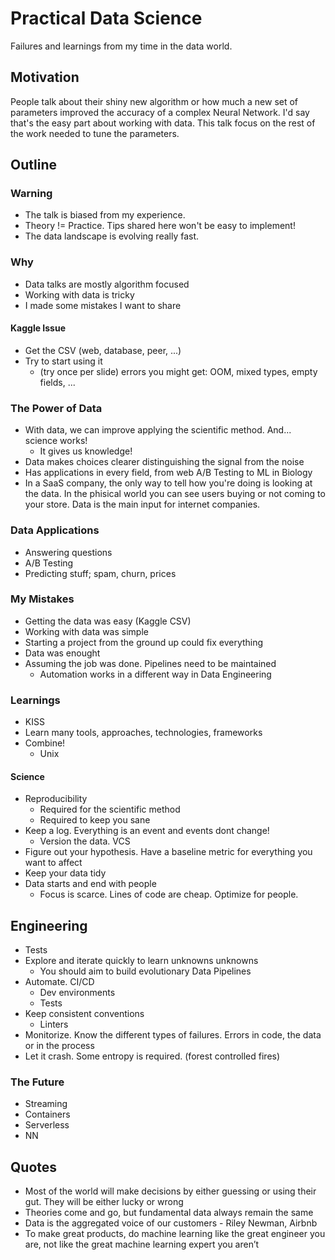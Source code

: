 # Practical Data Science

Failures and learnings from my time in the data world.

## Motivation

People talk about their shiny new algorithm or how much a new set of parameters improved the accuracy of a complex Neural Network.
I'd say that's the easy part about working with data.
This talk focus on the rest of the work needed to tune the parameters.

## Outline

### Warning

- The talk is biased from my experience.
- Theory != Practice. Tips shared here won't be easy to implement!
- The data landscape is evolving really fast.

### Why

- Data talks are mostly algorithm focused
- Working with data is tricky
- I made some mistakes I want to share

#### Kaggle Issue

- Get the CSV (web, database, peer, ...)
- Try to start using it
  - (try once per slide) errors you might get: OOM, mixed types, empty fields, ...

### The Power of Data

- With data, we can improve applying the scientific method. And... science works!
  - It gives us knowledge!
- Data makes choices clearer distinguishing the signal from the noise
- Has applications in every field, from web A/B Testing to ML in Biology
- In a SaaS company, the only way to tell how you're doing is looking at the data. In the phisical world you can see users buying or not coming to your store. Data is the main input for internet companies.

### Data Applications

- Answering questions
- A/B Testing
- Predicting stuff; spam, churn, prices

### My Mistakes

- Getting the data was easy (Kaggle CSV)
- Working with data was simple
- Starting a project from the ground up could fix everything
- Data was enought
- Assuming the job was done. Pipelines need to be maintained
  - Automation works in a different way in Data Engineering

### Learnings

- KISS
- Learn many tools, approaches, technologies, frameworks
- Combine!
  - Unix

#### Science

- Reproducibility
  - Required for the scientific method
  - Required to keep you sane
- Keep a log. Everything is an event and events dont change!
  - Version the data. VCS
- Figure out your hypothesis. Have a baseline metric for everything you want to affect
- Keep your data tidy
- Data starts and end with people
  - Focus is scarce. Lines of code are cheap. Optimize for people.

## Engineering

- Tests
- Explore and iterate quickly to learn unknowns unknowns
  - You should aim to build evolutionary Data Pipelines
- Automate. CI/CD
  - Dev environments
  - Tests
- Keep consistent conventions
  - Linters
- Monitorize. Know the different types of failures. Errors in code, the data or in the process
- Let it crash. Some entropy is required. (forest controlled fires)

### The Future

- Streaming
- Containers
- Serverless
- NN

## Quotes

- Most of the world will make decisions by either guessing or using their gut. They will be either lucky or wrong
- Theories come and go, but fundamental data always remain the same
- Data is the aggregated voice of our customers - Riley Newman, Airbnb
- To make great products, do machine learning like the great engineer you are, not like the great machine learning expert you aren’t
